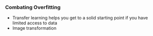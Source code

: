 ### Combating Overfitting
* Transfer learning helps you get to a solid starting point if you have limited access to data
* Image transformation